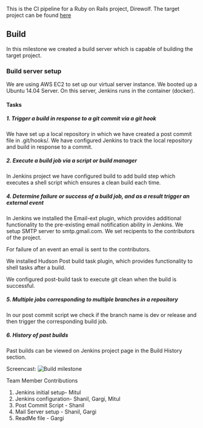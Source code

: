 This is the CI pipeline for a Ruby on Rails project, Direwolf. The target project can be found [here](https://github.ncsu.edu/mpancha/Direwolf)

## Build
In this milestone we created a build server which is capable of building the target project.

### Build server setup
We are using AWS EC2 to set up our virtual server instance. We booted up a Ubuntu 14.04 Server. On this server, Jenkins runs in the container (docker).

#### Tasks

##### 1. Trigger a build in response to a git commit via a git hook
We have set up a local repository in which we have created a post commit file in .git/hooks/. We have configured Jenkins to track the local repository and build in response to a commit.

##### 2. Execute a build job via a script or build manager
In Jenkins project we have configured build to add build step which executes a shell script which ensures a clean build each time.

##### 4. Determine failure or success of a build job, and as a result trigger an external event
In Jenkins we installed the Email-ext plugin, which provides additional functionality to the pre-existing email notification ability in Jenkins. We setup SMTP server to smtp.gmail.com. We set recipents to the contributors of the project.

For failure of an event an email is sent to the contributors.

We installed Hudson Post build task plugin, which provides functionality to shell tasks after a build.

We configured post-build task to execute git clean when the build is successful.

##### 5. Multiple jobs corresponding to multiple branches in a repository
In our post commit script we check if the branch name is dev or release and then trigger the corresponding build job.

##### 6. History of past builds

Past builds can be viewed on Jenkins project page in the Build History section.

Screencast:
![Build milestone](https://github.com/gsrajadh/Devops-Project/blob/master/build/Devops-M1.gif)

Team Member Contributions

1. Jenkins initial setup- Mitul
2. Jenkins configuration- Shanil, Gargi, Mitul
3. Post Commit Script - Shanil
4. Mail Server setup - Shanil, Gargi
5. ReadMe file - Gargi
